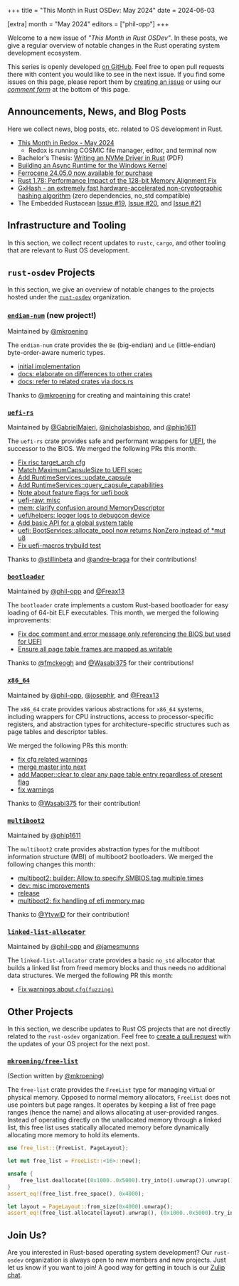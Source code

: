 +++
title = "This Month in Rust OSDev: May 2024"
date = 2024-06-03

[extra]
month = "May 2024"
editors = ["phil-opp"]
+++

Welcome to a new issue of _"This Month in Rust OSDev"_. In these posts, we give a regular overview of notable changes in the Rust operating system development ecosystem.

<!-- more -->

This series is openly developed [on GitHub](https://github.com/rust-osdev/homepage/). Feel free to open pull requests there with content you would like to see in the next issue. If you find some issues on this page, please report them by [creating an issue](https://github.com/rust-osdev/homepage/issues/new) or using our <a href="#comment-form">_comment form_</a> at the bottom of this page.

<!--
    This is a draft for the upcoming "This Month in Rust OSDev (May 2024)" post.
    Feel free to create pull requests against the `next` branch to add your
    content here.
    Please take a look at the past posts on https://rust-osdev.com/ to see the
    general structure of these posts.
-->

## Announcements, News, and Blog Posts

Here we collect news, blog posts, etc. related to OS development in Rust.

- [This Month in Redox - May 2024](https://www.redox-os.org/news/this-month-240531/)
  - Redox is running COSMIC file manager, editor, and terminal now
- Bachelor's Thesis: [Writing an NVMe Driver in Rust](https://db.in.tum.de/~ellmann/theses/finished/24/pirhonen_writing_an_nvme_driver_in_rust.pdf) (PDF)
- [Building an Async Runtime for the Windows Kernel](https://github.com/carlos-al/windows-kernel-rs)
- [Ferrocene 24.05.0 now available for purchase](https://ferrous-systems.com/blog/ferrocene-24-05-0/)
- [Rust 1.78: Performance Impact of the 128-bit Memory Alignment Fix](https://codspeed.io/blog/rust-1-78-performance-impact-of-the-128-bit-memory-alignment-fix)
- [GxHash - an extremely fast hardware-accelerated non-cryptographic hashing algorithm](https://github.com/ogxd/gxhash) (zero dependencies, no_std compatible)
- The Embedded Rustacean [Issue #19](https://www.theembeddedrustacean.com/p/the-embedded-rustacean-issue-19), [Issue #20](https://www.theembeddedrustacean.com/p/the-embedded-rustacean-issue-20), and [Issue #21](https://www.theembeddedrustacean.com/p/the-embedded-rustacean-issue-21)

<!--
Please follow this template:

- [Title](https://example.com)
  - (optional) Some additional context
-->


## Infrastructure and Tooling

In this section, we collect recent updates to `rustc`, `cargo`, and other tooling that are relevant to Rust OS development.

<!--
    Please use the following template:

- [Title](https://example.com)
  - (optional) Some additional context
-->


## `rust-osdev` Projects

In this section, we give an overview of notable changes to the projects hosted under the [`rust-osdev`](https://github.com/rust-osdev/about) organization.

<!--
    Please use the following template:

    ### [`repo_name`](https://github.com/rust-osdev/repo_name)
    <span class="maintainers">Maintained by [@maintainer_1](https://github.com/maintainer_1)</span>

    The `repo_name` crate ...<<short introduction>>...

    We merged the following changes this month:
    <<changelog, either in list or text form>>
-->

### [`endian-num`](https://github.com/rust-osdev/endian-num) (new project!)
<span class="maintainers">Maintained by [@mkroening](https://github.com/mkroening)</span>

The `endian-num` crate provides the `Be` (big-endian) and `Le` (little-endian) byte-order-aware numeric types.

- [initial implementation](https://github.com/rust-osdev/endian-num/commit/000f86f5470401e4d0d8824ec976738fb8a35bb7)
- [docs: elaborate on differences to other crates](https://github.com/rust-osdev/endian-num/pull/1)
- [docs: refer to related crates via docs.rs](https://github.com/rust-osdev/endian-num/pull/2)

Thanks to [@mkroening](https://github.com/mkroening) for creating and maintaining this crate!


### [`uefi-rs`](https://github.com/rust-osdev/uefi-rs)
<span class="maintainers">Maintained by [@GabrielMajeri](https://github.com/GabrielMajeri), [@nicholasbishop](https://github.com/nicholasbishop), and [@phip1611](https://github.com/phip1611)</span>

The `uefi-rs` crate provides safe and performant wrappers for [UEFI](https://en.wikipedia.org/wiki/Unified_Extensible_Firmware_Interface), the successor to the BIOS. We merged the following PRs this month:

- [Fix risc target_arch cfg](https://github.com/rust-osdev/uefi-rs/pull/1159)
- [Match MaximumCapsuleSize to UEFI spec](https://github.com/rust-osdev/uefi-rs/pull/1161)
- [Add RuntimeServices::update_capsule](https://github.com/rust-osdev/uefi-rs/pull/1162)
- [Add RuntimeServices::query_capsule_capabilities](https://github.com/rust-osdev/uefi-rs/pull/1166)
- [Note about feature flags for uefi book](https://github.com/rust-osdev/uefi-rs/pull/1168)
- [uefi-raw: misc](https://github.com/rust-osdev/uefi-rs/pull/1173)
- [mem: clarify confusion around MemoryDescriptor](https://github.com/rust-osdev/uefi-rs/pull/1174)
- [uefi/helpers: logger logs to debugcon device](https://github.com/rust-osdev/uefi-rs/pull/1172)
- [Add basic API for a global system table](https://github.com/rust-osdev/uefi-rs/pull/1156)
- [uefi: BootServices::allocate_pool now returns NonZero<u8> instead of *mut u8](https://github.com/rust-osdev/uefi-rs/pull/1176)
- [Fix uefi-macros trybuild test](https://github.com/rust-osdev/uefi-rs/pull/1183)

<!-- - [chore(deps): update crate-ci/typos action to v1.21.0](https://github.com/rust-osdev/uefi-rs/pull/1158) -->
<!-- - [chore(deps): update rust crate trybuild to v1.0.93](https://github.com/rust-osdev/uefi-rs/pull/1157) -->
<!-- - [chore(deps): lock file maintenance](https://github.com/rust-osdev/uefi-rs/pull/1165) -->
<!-- - [chore(deps): lock file maintenance](https://github.com/rust-osdev/uefi-rs/pull/1171) -->
<!-- - [fix(deps): update rust crate anyhow to v1.0.86](https://github.com/rust-osdev/uefi-rs/pull/1164) -->
<!-- - [fix(deps): update rust crate itertools to 0.13.0](https://github.com/rust-osdev/uefi-rs/pull/1179) -->
<!-- - [fix(deps): update rust crate nix to 0.29.0](https://github.com/rust-osdev/uefi-rs/pull/1180) -->
<!-- - [chore(deps): update cachix/install-nix-action action to v27](https://github.com/rust-osdev/uefi-rs/pull/1181) -->
<!-- - [chore(deps): lock file maintenance](https://github.com/rust-osdev/uefi-rs/pull/1182) -->

Thanks to [@stillinbeta](https://github.com/stillinbeta) and [@andre-braga](https://github.com/andre-braga) for their contributions!


### [`bootloader`](https://github.com/rust-osdev/bootloader)
<span class="maintainers">Maintained by [@phil-opp](https://github.com/phil-opp) and [@Freax13](https://github.com/orgs/rust-osdev/people/Freax13)</span>

The `bootloader` crate implements a custom Rust-based bootloader for easy loading of 64-bit ELF executables. This month, we merged the following improvements:

- [Fix doc comment and error message only referencing the BIOS but used for UEFI](https://github.com/rust-osdev/bootloader/pull/439)
- [Ensure all page table frames are mapped as writable](https://github.com/rust-osdev/bootloader/pull/444)

Thanks to [@fmckeogh](https://github.com/fmckeogh) and [@Wasabi375](https://github.com/Wasabi375) for their contributions!


### [`x86_64`](https://github.com/rust-osdev/x86_64)
<span class="maintainers">Maintained by [@phil-opp](https://github.com/phil-opp), [@josephlr](https://github.com/orgs/rust-osdev/people/josephlr), and [@Freax13](https://github.com/orgs/rust-osdev/people/Freax13)</span>

The `x86_64` crate provides various abstractions for `x86_64` systems, including wrappers for CPU instructions, access to processor-specific registers, and abstraction types for architecture-specific structures such as page tables and descriptor tables.

We merged the following PRs this month:

- [fix cfg related warnings](https://github.com/rust-osdev/x86_64/pull/485)
- [merge master into next](https://github.com/rust-osdev/x86_64/pull/486)
- [add Mapper::clear to clear any page table entry regardless of present flag](https://github.com/rust-osdev/x86_64/pull/484)
- [fix warnings](https://github.com/rust-osdev/x86_64/pull/488)

Thanks to [@Wasabi375](https://github.com/Wasabi375) for their contribution!


### [`multiboot2`](https://github.com/rust-osdev/multiboot2)
<span class="maintainers">Maintained by [@phip1611](https://github.com/phip1611)</span>

The `multiboot2` crate provides abstraction types for the multiboot information structure (MBI) of multiboot2 bootloaders. We merged the following changes this month:

- [multiboot2: builder: Allow to specify SMBIOS tag multiple times](https://github.com/rust-osdev/multiboot2/pull/210)
- [dev: misc improvements](https://github.com/rust-osdev/multiboot2/pull/213)
- [release](https://github.com/rust-osdev/multiboot2/pull/214)
- [multiboot2: fix handling of efi memory map](https://github.com/rust-osdev/multiboot2/pull/216)

<!-- - [build(deps): bump crate-ci/typos from 1.19.0 to 1.21.0](https://github.com/rust-osdev/multiboot2/pull/211) -->

Thanks to [@YtvwlD](https://github.com/YtvwlD) for their contribution!


### [`linked-list-allocator`](https://github.com/rust-osdev/linked-list-allocator)
<span class="maintainers">Maintained by [@phil-opp](https://github.com/phil-opp) and [@jamesmunns](https://github.com/jamesmunns)</span>

The `linked-list-allocator` crate provides a basic `no_std` allocator that builds a linked list from freed memory blocks and thus needs no additional data structures. We merged the following PR this month:

- [Fix warnings about `cfg(fuzzing)`](https://github.com/rust-osdev/linked-list-allocator/pull/82)


## Other Projects

In this section, we describe updates to Rust OS projects that are not directly related to the `rust-osdev` organization. Feel free to [create a pull request](https://github.com/rust-osdev/homepage/pulls) with the updates of your OS project for the next post.

<!--
    Please use the following template:

    ### [`owner_name/repo_name`](https://github.com/rust-osdev/owner_name/repo_name)
    <span class="maintainers">(Section written by [@your_github_name](https://github.com/your_github_name))</span>

    ...<<your project updates>>...
-->


### [`mkroening/free-list`](https://github.com/mkroening/free-list)
<span class="maintainers">(Section written by [@mkroening](https://github.com/mkroening))</span>

The `free-list` crate provides the `FreeList` type for managing virtual or physical memory.
Opposed to normal memory allocators, `FreeList` does not use pointers but page ranges.
It operates by keeping a list of free page ranges (hence the name) and allows allocating at user-provided ranges.
Instead of operating directly on the unallocated memory through a linked list, this free list uses statically allocated memory before dynamically allocating more memory to hold its elements.

```rust
use free_list::{FreeList, PageLayout};

let mut free_list = FreeList::<16>::new();

unsafe {
    free_list.deallocate((0x1000..0x5000).try_into().unwrap()).unwrap();
}
assert_eq!(free_list.free_space(), 0x4000);

let layout = PageLayout::from_size(0x4000).unwrap();
assert_eq!(free_list.allocate(layout).unwrap(), (0x1000..0x5000).try_into().unwrap());
```


## Join Us?

Are you interested in Rust-based operating system development? Our `rust-osdev` organization is always open to new members and new projects. Just let us know if you want to join! A good way for getting in touch is our [Zulip chat](https://rust-osdev.zulipchat.com).
